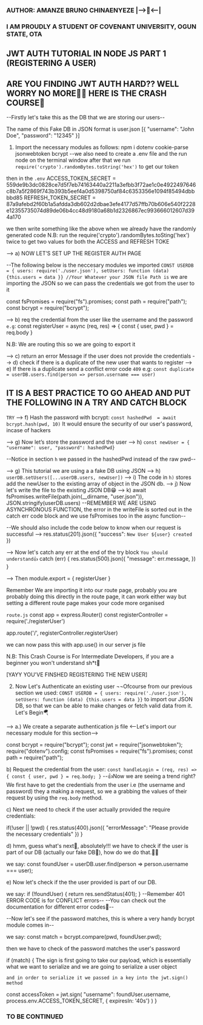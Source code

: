 ### AUTHOR: AMANZE BRUNO CHINAENYEZE |-->👋<--|

### I AM PROUDLY A STUDENT OF COVENANT UNIVERSITY, OGUN STATE, OTA

## JWT AUTH TUTORIAL IN NODE JS PART 1 (REGISTERING A USER)

## ARE YOU FINDING JWT AUTH HARD?? WELL WORRY NO MORE🥺😀 HERE IS THE CRASH COURSE👋

--Firstly let's take this as the DB that we are storing our users--

The name of this Fake DB in JSON format is user.json
[{
"username": "John Doe",
"password": "12345"
}]

1. Import the necessary modules as follows: npm i dotenv cookie-parse jsonwebtoken bcrypt
   --we also need to create a .env file
   and the run node on the terminal window
   after that we run `require('crypto').randomBytes.toString('hex')` to get our token

then in the `.env`
ACCESS_TOKEN_SECRET = 559de9b3dc0828ce7d5f7eb74163440a2211a3efbb3f72ae1c0e4922497646c8b7a5f2869f743b393b5eef4a0d5398750af84c6353356e1094f85494dbbbbd85
REFRESH_TOKEN_SECRET = 87a9afebd2f60b1a5afdda3db602d2dbae3efe4177d57ffb70b606e540f2228e12355735074d89de06b4cc48d9180a68b1d2326867ec993666012607d394a170

we then write something like the above when we already have the randomly generated code
N.B: run the require('crypto').randomBytes.toSting('hex') twice to get two values for both the ACCESS and REFRESH TOKE

--> a) NOW LET’S SET UP THE REGISTER AUTH PAGE

--The following below is the neccesary modules we imported
`CONST USERDB = { users: require('./user.json'), setUsers: function (data) {this.users = data }} //Your Whatever your JSON file Path is` we are importing the JSON so we can pass the credentials we got from the user to it

const fsPromises = require("fs").promises;
const path = require("path");
const bcrypt = require("bcrypt");

--> b) req the credential from the user like the username and the password
`e.g`: const registerUser = async (req, res) => {
const { user, pwd } = req.body
}

N.B: We are routing this so we are going to export it

--> c) return an error Message if the user does not provide the credentials
--> d) check if there is a duplicate of the new user that wants to register
--> e) If there is a duplicate send a conflict error code `409`
e.g:
`const duplicate = userDB.users.find(person => person.username === user)`

## IT IS A BEST PRACTICE TO GO AHEAD AND PUT THE FOLLOWING IN A TRY AND CATCH BLOCK

`TRY`
--> f) Hash the password with bcrypt: `const hashedPwd  = await bcrypt.hash(pwd, 10)` It would ensure the security of our user's password, incase of hackers

--> g) Now let’s store the password and the user
--> h) `const newUser = { "username": user, "password": hashedPwd}`

--Notice in section `h` we passed in the hashedPwd instead of the raw pwd--

--> g) This tutorial we are using a a fake DB using JSON
--> h) `userDB.setUsers([...userDB.users, newUser])`
--> i) The code in `h)` stores add the newUser to the existing array of object in the JSON db.
--> j) Now let's write the file to the existing JSON DB😁
--> k) await fsPromises.writeFile(path.join(\_\_dirname, "user.json")), JSON.stringify(userDB.users)
--REMEMBER WE ARE USING ASYNCHRONOUS FUNCTION, the error in the writeFile is sorted out in the catch err code block and we use fsPromises too in the async function--

--We should also include the code below to know when our request is successful
--> res.status(201).json({
"success": `New User ${user} created`
})

--> Now let's catch any err at the end of the try block `You should understand👍`
catch (err) {
res.status(500).json({
"message": err.message,
})
}

--> Then module.export = { registerUser }

Remember We are importing it into our route page, probably you are probably doing this directly in the route page, it can work either way but setting a different route page makes your code more organised

`route.js`
const app = express.Router()
const registerController = require('./registerUser')

app.route('/', registerController.registerUser)

we can now pass this with app.use() in our server js file

N.B: This Crash Course is For Intermediate Developers, if you are a beginner you won't understand sh\*t🤣

[YAYY YOU'VE FINSHED REGISTERING THE NEW USER]

2. Now Let's Authenticate an existing user
   ¬¬Ofcourse from our previous section we used:
   `CONST USERDB = { users: require('./user.json'), setUsers: function (data) {this.users = data }}` to import our JSON DB, so that we can be able to make changes or fetch valid data from it. Let's Begin🪂

--> a.) We create a separate authentication js file
<--Let's import our necessary module for this section-->

const bcrypt = require("bcrypt");
const jwt = require("jsonwebtoken");
require("dotenv").config;
const fsPromises = require("fs").promises;
const path = require("path");

b) Request the credential from the user:
`const handleLogin = (req, res) => {
 const { user, pwd } = req.body;
 }`
--👍Now we are seeing a trend right? We first have to get the credentials from the user i.e (the username and password) they a making a request, so we a grabbing the values of their request by using the `req.body` method.

c) Next we need to check if the user actually provided the require credentials:

if(!user || !pwd) {
res.status(400).json({
"errorMessage": "Please provide the necessary credentials"
})
}

d) hmm, guess what's next🤭, absolutely!!! we have to check if the user is part of our DB (actually our fake DB🥺), how do we do that.🤨🤔

we say:
const foundUser = userDB.user.find(person => person.username === user);

e) Now let's check if the the user provided is part of our DB.

we say:
if (!foundUser) {
return res.sendStatus(401);
}
--Remember 401 ERROR CODE is for CONFLICT errors--
--You can check out the documentation for different error codes🙏--

--Now let's see if the password matches, this is where a very handy bcrypt module comes in--

we say:
const match = bcrypt.compare(pwd, foundUser.pwd);

then we have to check of the password matches the user's password

if (match) {
The sign is first going to take our payload, which is essentially what we want to serialize and we are going to serialize a user object

    and in order to serialize it we passed in a key into the jwt.sign() method

const accessToken = jwt.sign(
"username": foundUser.username,
process.env.ACCESS_TOKEN_SECRET,
{ expiresIn:
'40s'}
)
}

### TO BE CONTINUED
